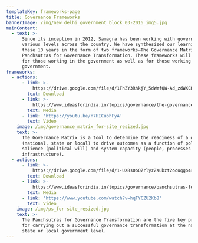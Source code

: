```yaml
---
templateKey: frameworks-page
title: Governance Frameworks
bannerImage: /img/new_delhi_government_block_03-2016_img5.jpg
mainContent:
  - text: >-
      Since its inception in 2012, Samagra has been working with governments at
      various levels across the country. We have synthesized our learnings from
      these 10 years in the form of two frameworks–The Governance Matrix and
      Panchsutras for Governance Transformation. These frameworks will be useful
      for those working in the government as well as for those working with the
      government.
frameworks:
  - actions:
      - link: >-
          https://drive.google.com/file/d/1FhZY3RhkjY_5dWmfQW-Ad_zdWXCKFucr/view?usp=share_link
        text: Download
      - link: >-
          https://www.ideasforindia.in/topics/governance/the-governance-matrix-understanding-a-system-s-readiness-for-change.html
        text: Media
      - link: 'https://youtu.be/n7HICuohFyA'
        text: Video
    image: /img/governance_matrix_for-site_resized.jpg
    text: >-
      The Governance Matrix is a tool to determine the readiness of a government
      (national, state or local) to drive outcomes as a function of political
      salience (political will) and system capacity (people, processes and
      infrastructure).
  - actions:
      - link: >-
          https://drive.google.com/file/d/1-UX8s0oQ7rlyzZsubzt2oouqgo4r9sQC/view?usp=share_link
        text: Download
      - link: >-
          https://www.ideasforindia.in/topics/governance/panchsutras-for-carrying-out-a-successful-governance-transformation.html
        text: Media
      - link: 'https://www.youtube.com/watch?v=hqTYCZU2Kb8'
        text: Video
    image: /img/ps_for-site_resized.jpg
    text: >-
      The Panchsutras for Governance Transformation are the five key principles
      for carrying out a successful governance transformation at the national,
      state or local government level.
---
```


